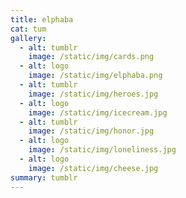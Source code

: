 ```yaml
---
title: elphaba
cat: tum
gallery:
  - alt: tumblr
    image: /static/img/cards.png
  - alt: logo
    image: /static/img/elphaba.png
  - alt: tumblr
    image: /static/img/heroes.jpg
  - alt: logo
    image: /static/img/icecream.jpg
  - alt: tumblr
    image: /static/img/honor.jpg
  - alt: logo
    image: /static/img/loneliness.jpg
  - alt: logo
    image: /static/img/cheese.jpg
summary: tumblr
---
```

